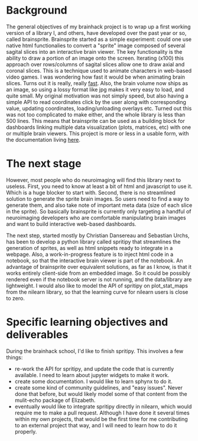 # Background
The general objectives of my brainhack project is to wrap up a first working version of a library I, and others, have developed over the past year or so, called brainsprite. Brainsprite started as a simple experiment: could one use native html functionalies to convert a "sprite" image composed of several sagital slices into an interactive brain viewer. The key functionality is the ability to draw a portion of an image onto the screen. Iterating (x100) this approach over rows/columns of sagital slices allow one to draw axial and coronal slices. This is a technique used to animate characters in web-based video games. I was wondering how fast it would be when animating brain slices. Turns out it is really, really [fast](https://simexp.github.io/brainsprite.js/tests/example_basic.html). Also, the brain volume now ships as an image, so using a lossy format like jpg makes it very easy to load, and quite small. My original motivation was not simply speed, but also having a simple API to read coordinates click by the user along with corresponding value, updating coordinates, loading/unloading overlays etc. Turned out this was not too complicated to make either, and the whole library is less than 500 lines. This means that brainsprite can be used as a building block for dashboards linking multiple data visualization (plots, matrices, etc) with one or multiple brain viewers. This project is more or less in a usable form, with the documentation living [here](https://simexp.github.io/brainsprite.js).

# The next stage
However, most people who do neuroimaging will find this library next to useless. First, you need to know at least a bit of html and javascript to use it. Which is a huge blocker to start with. Second, there is no streamlined solution to generate the sprite brain images. So users need to find a way to generate them, and also take note of important meta data (size of each slice in the sprite). So basically brainsprite is currently only targeting a handful of neuroimaging developers who are comfortable manipulating brain images and want to build interactive web-based dashboards.

The next step, started mostly by Christian Dansereau and Sebastian Urchs, has been to develop a python library called spritipy that streamlines the generation of sprites, as well as html snippets ready to integrate in a webpage. Also, a work-in-progress feature is to inject html code in a notebook, so that the interactive brain viewer is part of the notebook. An advantage of brainsprite over equivalent solutions, as far as I know, is that it works entirely client-side from an embedded image. So it could be possibly rendered even if the notebook server is not running, and the data/library are lightweight. I would also like to model the API of spritipy on plot_stat_maps from the nilearn library, so that the learning curve for nilearn users is close to zero.

# Specific learning objectives and deliverables
During the brainhack school, I'd like to finish spritipy. This involves a few things:
  * re-work the API for spritipy, and update the code that is currently available. I need to learn about jupyter widgets to make it work.
  * create some documentation. I would like to learn sphynx to do it.
  * create some kind of community guidelines, and "easy issues". Never done that before, but would likely model some of that content from the mulit-echo package of Elizabeth.
  * eventually would like to integrate spritipy directly in nilearn, which would require me to make a pull request. Although I have done it several times within my own projects, that would be the first time for me contributing to an external project that way, and I will need to learn how to do it properly.
